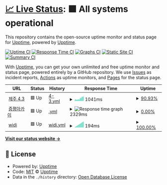 # [📈 Live Status](https://demo.upptime.js.org): <!--live status--> **🟩 All systems operational**

This repository contains the open-source uptime monitor and status page for [Upptime](https://upptime.js.org), powered by [Upptime](https://github.com/upptime/upptime).

[![Uptime CI](https://github.com/pinnode/pinnode/workflows/Uptime%20CI/badge.svg)](https://github.com/pinnode/pinnode/actions?query=workflow%3A%22Uptime+CI%22)
[![Response Time CI](https://github.com/pinnode/pinnode/workflows/Response%20Time%20CI/badge.svg)](https://github.com/pinnode/pinnode/actions?query=workflow%3A%22Response+Time+CI%22)
[![Graphs CI](https://github.com/pinnode/pinnode/workflows/Graphs%20CI/badge.svg)](https://github.com/pinnode/pinnode/actions?query=workflow%3A%22Graphs+CI%22)
[![Static Site CI](https://github.com/pinnode/pinnode/workflows/Static%20Site%20CI/badge.svg)](https://github.com/pinnode/pinnode/actions?query=workflow%3A%22Static+Site+CI%22)
[![Summary CI](https://github.com/pinnode/pinnode/workflows/Summary%20CI/badge.svg)](https://github.com/pinnode/pinnode/actions?query=workflow%3A%22Summary+CI%22)

With [Upptime](https://upptime.js.org), you can get your own unlimited and free uptime monitor and status page, powered entirely by a GitHub repository. We use [Issues](https://github.com/upptime/upptime/issues) as incident reports, [Actions](https://github.com/pinnode/pinnode/actions) as uptime monitors, and [Pages](https://demo.upptime.js.org) for the status page.

<!--start: status pages-->
<!-- This summary is generated by Upptime (https://github.com/upptime/upptime) -->
<!-- Do not edit this manually, your changes will be overwritten -->
<!-- prettier-ignore -->
| URL | Status | History | Response Time | Uptime |
| --- | ------ | ------- | ------------- | ------ |
| <img alt="" src="https://icons.duckduckgo.com/ip3/43archives.or.kr.ico" height="13"> [제주 4.3](http://43archives.or.kr/main.do) | 🟩 Up | [4-3.yml](https://github.com/pinnode/pinnode/commits/HEAD/history/4-3.yml) | <details><summary><img alt="Response time graph" src="./graphs/4-3/response-time-week.png" height="20"> 1041ms</summary><br><a href="https://pinnode.github.io/pinnode/history/4-3"><img alt="Response time 1041" src="https://img.shields.io/endpoint?url=https%3A%2F%2Fraw.githubusercontent.com%2Fpinnode%2Fpinnode%2FHEAD%2Fapi%2F4-3%2Fresponse-time.json"></a><br><a href="https://pinnode.github.io/pinnode/history/4-3"><img alt="24-hour response time 1041" src="https://img.shields.io/endpoint?url=https%3A%2F%2Fraw.githubusercontent.com%2Fpinnode%2Fpinnode%2FHEAD%2Fapi%2F4-3%2Fresponse-time-day.json"></a><br><a href="https://pinnode.github.io/pinnode/history/4-3"><img alt="7-day response time 1041" src="https://img.shields.io/endpoint?url=https%3A%2F%2Fraw.githubusercontent.com%2Fpinnode%2Fpinnode%2FHEAD%2Fapi%2F4-3%2Fresponse-time-week.json"></a><br><a href="https://pinnode.github.io/pinnode/history/4-3"><img alt="30-day response time 1041" src="https://img.shields.io/endpoint?url=https%3A%2F%2Fraw.githubusercontent.com%2Fpinnode%2Fpinnode%2FHEAD%2Fapi%2F4-3%2Fresponse-time-month.json"></a><br><a href="https://pinnode.github.io/pinnode/history/4-3"><img alt="1-year response time 1041" src="https://img.shields.io/endpoint?url=https%3A%2F%2Fraw.githubusercontent.com%2Fpinnode%2Fpinnode%2FHEAD%2Fapi%2F4-3%2Fresponse-time-year.json"></a></details> | <details><summary><a href="https://pinnode.github.io/pinnode/history/4-3">90.93%</a></summary><a href="https://pinnode.github.io/pinnode/history/4-3"><img alt="All-time uptime 90.93%" src="https://img.shields.io/endpoint?url=https%3A%2F%2Fraw.githubusercontent.com%2Fpinnode%2Fpinnode%2FHEAD%2Fapi%2F4-3%2Fuptime.json"></a><br><a href="https://pinnode.github.io/pinnode/history/4-3"><img alt="24-hour uptime 90.93%" src="https://img.shields.io/endpoint?url=https%3A%2F%2Fraw.githubusercontent.com%2Fpinnode%2Fpinnode%2FHEAD%2Fapi%2F4-3%2Fuptime-day.json"></a><br><a href="https://pinnode.github.io/pinnode/history/4-3"><img alt="7-day uptime 90.93%" src="https://img.shields.io/endpoint?url=https%3A%2F%2Fraw.githubusercontent.com%2Fpinnode%2Fpinnode%2FHEAD%2Fapi%2F4-3%2Fuptime-week.json"></a><br><a href="https://pinnode.github.io/pinnode/history/4-3"><img alt="30-day uptime 90.93%" src="https://img.shields.io/endpoint?url=https%3A%2F%2Fraw.githubusercontent.com%2Fpinnode%2Fpinnode%2FHEAD%2Fapi%2F4-3%2Fuptime-month.json"></a><br><a href="https://pinnode.github.io/pinnode/history/4-3"><img alt="1-year uptime 90.93%" src="https://img.shields.io/endpoint?url=https%3A%2F%2Fraw.githubusercontent.com%2Fpinnode%2Fpinnode%2FHEAD%2Fapi%2F4-3%2Fuptime-year.json"></a></details>
| <img alt="" src="https://icons.duckduckgo.com/ip3/www.naver.com.ico" height="13"> [증평아카이](https://www.naver.com/) | 🟩 Up | [.yml](https://github.com/pinnode/pinnode/commits/HEAD/history/.yml) | <details><summary><img alt="Response time graph" src="./graphs//response-time-week.png" height="20"> 2329ms</summary><br><a href="https://pinnode.github.io/pinnode/history/"><img alt="Response time 2329" src="https://img.shields.io/endpoint?url=https%3A%2F%2Fraw.githubusercontent.com%2Fpinnode%2Fpinnode%2FHEAD%2Fapi%2F%2Fresponse-time.json"></a><br><a href="https://pinnode.github.io/pinnode/history/"><img alt="24-hour response time 2329" src="https://img.shields.io/endpoint?url=https%3A%2F%2Fraw.githubusercontent.com%2Fpinnode%2Fpinnode%2FHEAD%2Fapi%2F%2Fresponse-time-day.json"></a><br><a href="https://pinnode.github.io/pinnode/history/"><img alt="7-day response time 2329" src="https://img.shields.io/endpoint?url=https%3A%2F%2Fraw.githubusercontent.com%2Fpinnode%2Fpinnode%2FHEAD%2Fapi%2F%2Fresponse-time-week.json"></a><br><a href="https://pinnode.github.io/pinnode/history/"><img alt="30-day response time 2329" src="https://img.shields.io/endpoint?url=https%3A%2F%2Fraw.githubusercontent.com%2Fpinnode%2Fpinnode%2FHEAD%2Fapi%2F%2Fresponse-time-month.json"></a><br><a href="https://pinnode.github.io/pinnode/history/"><img alt="1-year response time 2329" src="https://img.shields.io/endpoint?url=https%3A%2F%2Fraw.githubusercontent.com%2Fpinnode%2Fpinnode%2FHEAD%2Fapi%2F%2Fresponse-time-year.json"></a></details> | <details><summary><a href="https://pinnode.github.io/pinnode/history/">0.00%</a></summary><a href="https://pinnode.github.io/pinnode/history/"><img alt="All-time uptime 0.00%" src="https://img.shields.io/endpoint?url=https%3A%2F%2Fraw.githubusercontent.com%2Fpinnode%2Fpinnode%2FHEAD%2Fapi%2F%2Fuptime.json"></a><br><a href="https://pinnode.github.io/pinnode/history/"><img alt="24-hour uptime 0.00%" src="https://img.shields.io/endpoint?url=https%3A%2F%2Fraw.githubusercontent.com%2Fpinnode%2Fpinnode%2FHEAD%2Fapi%2F%2Fuptime-day.json"></a><br><a href="https://pinnode.github.io/pinnode/history/"><img alt="7-day uptime 0.00%" src="https://img.shields.io/endpoint?url=https%3A%2F%2Fraw.githubusercontent.com%2Fpinnode%2Fpinnode%2FHEAD%2Fapi%2F%2Fuptime-week.json"></a><br><a href="https://pinnode.github.io/pinnode/history/"><img alt="30-day uptime 0.00%" src="https://img.shields.io/endpoint?url=https%3A%2F%2Fraw.githubusercontent.com%2Fpinnode%2Fpinnode%2FHEAD%2Fapi%2F%2Fuptime-month.json"></a><br><a href="https://pinnode.github.io/pinnode/history/"><img alt="1-year uptime 0.00%" src="https://img.shields.io/endpoint?url=https%3A%2F%2Fraw.githubusercontent.com%2Fpinnode%2Fpinnode%2FHEAD%2Fapi%2F%2Fuptime-year.json"></a></details>
| <img alt="" src="https://icons.duckduckgo.com/ip3/en.wikipedia.org.ico" height="13"> [widi](https://en.wikipedia.org) | 🟩 Up | [widi.yml](https://github.com/pinnode/pinnode/commits/HEAD/history/widi.yml) | <details><summary><img alt="Response time graph" src="./graphs/widi/response-time-week.png" height="20"> 194ms</summary><br><a href="https://pinnode.github.io/pinnode/history/widi"><img alt="Response time 194" src="https://img.shields.io/endpoint?url=https%3A%2F%2Fraw.githubusercontent.com%2Fpinnode%2Fpinnode%2FHEAD%2Fapi%2Fwidi%2Fresponse-time.json"></a><br><a href="https://pinnode.github.io/pinnode/history/widi"><img alt="24-hour response time 194" src="https://img.shields.io/endpoint?url=https%3A%2F%2Fraw.githubusercontent.com%2Fpinnode%2Fpinnode%2FHEAD%2Fapi%2Fwidi%2Fresponse-time-day.json"></a><br><a href="https://pinnode.github.io/pinnode/history/widi"><img alt="7-day response time 194" src="https://img.shields.io/endpoint?url=https%3A%2F%2Fraw.githubusercontent.com%2Fpinnode%2Fpinnode%2FHEAD%2Fapi%2Fwidi%2Fresponse-time-week.json"></a><br><a href="https://pinnode.github.io/pinnode/history/widi"><img alt="30-day response time 194" src="https://img.shields.io/endpoint?url=https%3A%2F%2Fraw.githubusercontent.com%2Fpinnode%2Fpinnode%2FHEAD%2Fapi%2Fwidi%2Fresponse-time-month.json"></a><br><a href="https://pinnode.github.io/pinnode/history/widi"><img alt="1-year response time 194" src="https://img.shields.io/endpoint?url=https%3A%2F%2Fraw.githubusercontent.com%2Fpinnode%2Fpinnode%2FHEAD%2Fapi%2Fwidi%2Fresponse-time-year.json"></a></details> | <details><summary><a href="https://pinnode.github.io/pinnode/history/widi">100.00%</a></summary><a href="https://pinnode.github.io/pinnode/history/widi"><img alt="All-time uptime 100.00%" src="https://img.shields.io/endpoint?url=https%3A%2F%2Fraw.githubusercontent.com%2Fpinnode%2Fpinnode%2FHEAD%2Fapi%2Fwidi%2Fuptime.json"></a><br><a href="https://pinnode.github.io/pinnode/history/widi"><img alt="24-hour uptime 100.00%" src="https://img.shields.io/endpoint?url=https%3A%2F%2Fraw.githubusercontent.com%2Fpinnode%2Fpinnode%2FHEAD%2Fapi%2Fwidi%2Fuptime-day.json"></a><br><a href="https://pinnode.github.io/pinnode/history/widi"><img alt="7-day uptime 100.00%" src="https://img.shields.io/endpoint?url=https%3A%2F%2Fraw.githubusercontent.com%2Fpinnode%2Fpinnode%2FHEAD%2Fapi%2Fwidi%2Fuptime-week.json"></a><br><a href="https://pinnode.github.io/pinnode/history/widi"><img alt="30-day uptime 100.00%" src="https://img.shields.io/endpoint?url=https%3A%2F%2Fraw.githubusercontent.com%2Fpinnode%2Fpinnode%2FHEAD%2Fapi%2Fwidi%2Fuptime-month.json"></a><br><a href="https://pinnode.github.io/pinnode/history/widi"><img alt="1-year uptime 100.00%" src="https://img.shields.io/endpoint?url=https%3A%2F%2Fraw.githubusercontent.com%2Fpinnode%2Fpinnode%2FHEAD%2Fapi%2Fwidi%2Fuptime-year.json"></a></details>

<!--end: status pages-->

[**Visit our status website →**](https://demo.upptime.js.org)

## 📄 License

- Powered by: [Upptime](https://github.com/upptime/upptime)
- Code: [MIT](./LICENSE) © [Upptime](https://upptime.js.org)
- Data in the `./history` directory: [Open Database License](https://opendatacommons.org/licenses/odbl/1-0/)
